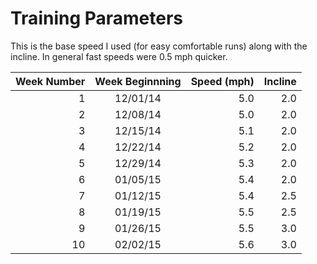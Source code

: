 Training Parameters
===================

This is the base speed I used (for easy comfortable runs) along
with the incline. In general fast speeds were 0.5 mph quicker.


| Week Number | Week Beginnning | Speed (mph)  | Incline  |
|------------:|:---------------:|-------------:|---------:|
| 1           | 12/01/14        | 5.0          | 2.0      |
| 2           | 12/08/14        | 5.0          | 2.0      |
| 3           | 12/15/14        | 5.1          | 2.0      |
| 4           | 12/22/14        | 5.2          | 2.0      |
| 5           | 12/29/14        | 5.3          | 2.0      |
| 6           | 01/05/15        | 5.4          | 2.0      |
| 7           | 01/12/15        | 5.4          | 2.5      |
| 8           | 01/19/15        | 5.5          | 2.5      |
| 9           | 01/26/15        | 5.5          | 3.0      |
| 10          | 02/02/15        | 5.6          | 3.0      |
